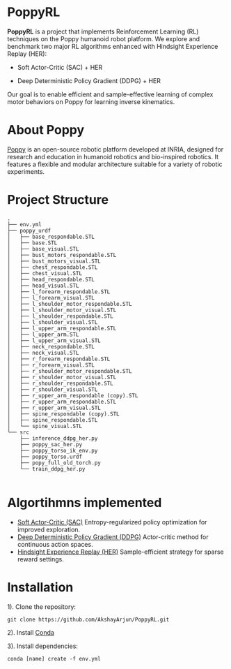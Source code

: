 # PoppyRL

**PoppyRL** is a project that implements Reinforcement Learning (RL) techniques on the Poppy humanoid robot platform.
We explore and benchmark two major RL algorithms enhanced with Hindsight Experience Replay (HER):

- Soft Actor-Critic (SAC) + HER

- Deep Deterministic Policy Gradient (DDPG) + HER

Our goal is to enable efficient and sample-effective learning of complex motor behaviors on Poppy for learning inverse kinematics.

# About Poppy 

[Poppy](https://www.poppy-project.org/en/) is an open-source robotic platform developed at INRIA, designed for research and education in humanoid robotics and bio-inspired robotics. It features a flexible and modular architecture suitable for a variety of robotic experiments.

# Project Structure
```
.
├── env.yml
├── poppy_urdf
│   ├── base_respondable.STL
│   ├── base.STL
│   ├── base_visual.STL
│   ├── bust_motors_respondable.STL
│   ├── bust_motors_visual.STL
│   ├── chest_respondable.STL
│   ├── chest_visual.STL
│   ├── head_respondable.STL
│   ├── head_visual.STL
│   ├── l_forearm_respondable.STL
│   ├── l_forearm_visual.STL
│   ├── l_shoulder_motor_respondable.STL
│   ├── l_shoulder_motor_visual.STL
│   ├── l_shoulder_respondable.STL
│   ├── l_shoulder_visual.STL
│   ├── l_upper_arm_respondable.STL
│   ├── l_upper_arm.STL
│   ├── l_upper_arm_visual.STL
│   ├── neck_respondable.STL
│   ├── neck_visual.STL
│   ├── r_forearm_respondable.STL
│   ├── r_forearm_visual.STL
│   ├── r_shoulder_motor_respondable.STL
│   ├── r_shoulder_motor_visual.STL
│   ├── r_shoulder_respondable.STL
│   ├── r_shoulder_visual.STL
│   ├── r_upper_arm_respondable (copy).STL
│   ├── r_upper_arm_respondable.STL
│   ├── r_upper_arm_visual.STL
│   ├── spine_respondable (copy).STL
│   ├── spine_respondable.STL
│   └── spine_visual.STL
└── src
    ├── inference_ddpg_her.py
    ├── poppy_sac_her.py
    ├── poppy_torso_ik_env.py
    ├── poppy_torso.urdf
    ├── popy_full_old_torch.py
    └── train_ddpg_her.py


```

# Algortihmns implemented

- [Soft Actor-Critic (SAC)](https://arxiv.org/abs/1801.01290)
  Entropy-regularized policy optimization for improved exploration.
- [Deep Deterministic Policy Gradient (DDPG)](https://arxiv.org/abs/1509.02971) Actor-critic method for continuous action spaces.
- [Hindsight Experience Replay (HER)](https://arxiv.org/abs/1707.01495)
  Sample-efficient strategy for sparse reward settings.

# Installation

1). Clone the repository: 

```
git clone https://github.com/AkshayArjun/PoppyRL.git

```
2). Install [Conda](https://www.anaconda.com/docs/getting-started/miniconda/install)

3). Install dependencies: 

```
conda [name] create -f env.yml
```


  

